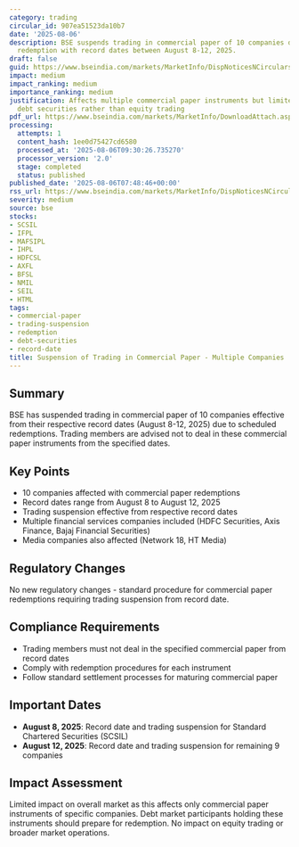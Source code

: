 ```yaml
---
category: trading
circular_id: 907ea51523da10b7
date: '2025-08-06'
description: BSE suspends trading in commercial paper of 10 companies due to upcoming
  redemption with record dates between August 8-12, 2025.
draft: false
guid: https://www.bseindia.com/markets/MarketInfo/DispNoticesNCirculars.aspx?Noticeid={A19CB134-9543-491D-B8D9-CE2A6FDCF739}&noticeno=20250806-5&dt=08/06/2025&icount=5&totcount=10&flag=0
impact: medium
impact_ranking: medium
importance_ranking: medium
justification: Affects multiple commercial paper instruments but limited to specific
  debt securities rather than equity trading
pdf_url: https://www.bseindia.com/markets/MarketInfo/DownloadAttach.aspx?id=20250806-5&attachedId=
processing:
  attempts: 1
  content_hash: 1ee0d75427cd6580
  processed_at: '2025-08-06T09:30:26.735270'
  processor_version: '2.0'
  stage: completed
  status: published
published_date: '2025-08-06T07:48:46+00:00'
rss_url: https://www.bseindia.com/markets/MarketInfo/DispNoticesNCirculars.aspx?Noticeid={A19CB134-9543-491D-B8D9-CE2A6FDCF739}&noticeno=20250806-5&dt=08/06/2025&icount=5&totcount=10&flag=0
severity: medium
source: bse
stocks:
- SCSIL
- IFPL
- MAFSIPL
- IHPL
- HDFCSL
- AXFL
- BFSL
- NMIL
- SEIL
- HTML
tags:
- commercial-paper
- trading-suspension
- redemption
- debt-securities
- record-date
title: Suspension of Trading in Commercial Paper - Multiple Companies
---
```


## Summary

BSE has suspended trading in commercial paper of 10 companies effective from their respective record dates (August 8-12, 2025) due to scheduled redemptions. Trading members are advised not to deal in these commercial paper instruments from the specified dates.

## Key Points

- 10 companies affected with commercial paper redemptions
- Record dates range from August 8 to August 12, 2025
- Trading suspension effective from respective record dates
- Multiple financial services companies included (HDFC Securities, Axis Finance, Bajaj Financial Securities)
- Media companies also affected (Network 18, HT Media)

## Regulatory Changes

No new regulatory changes - standard procedure for commercial paper redemptions requiring trading suspension from record date.

## Compliance Requirements

- Trading members must not deal in the specified commercial paper from record dates
- Comply with redemption procedures for each instrument
- Follow standard settlement processes for maturing commercial paper

## Important Dates

- **August 8, 2025**: Record date and trading suspension for Standard Chartered Securities (SCSIL)
- **August 12, 2025**: Record date and trading suspension for remaining 9 companies

## Impact Assessment

Limited impact on overall market as this affects only commercial paper instruments of specific companies. Debt market participants holding these instruments should prepare for redemption. No impact on equity trading or broader market operations.